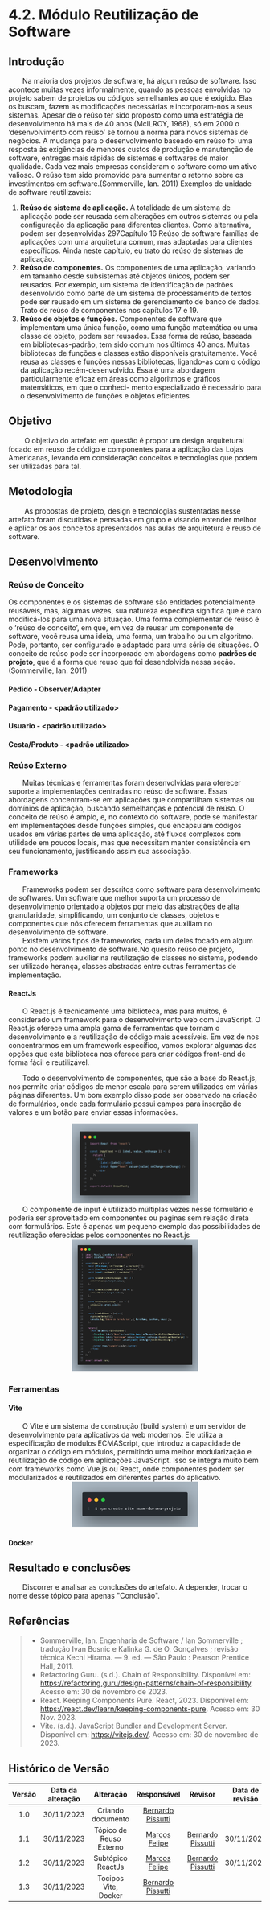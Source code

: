 # 4.2. Módulo Reutilização de Software

## Introdução

<div align="jutify">
&emsp;&emsp;Na maioria dos projetos de software, há algum reúso de software. Isso acontece muitas vezes informalmente,
quando as pessoas envolvidas no projeto sabem de projetos ou códigos semelhantes ao que é exigido. Elas os
buscam, fazem as modificações necessárias e incorporam-nos a seus sistemas. Apesar de o reúso ter sido proposto como uma
estratégia de desenvolvimento há mais de 40 anos (McILROY, 1968), só em 2000 o ‘desenvolvimento com reúso’ se tornou
a norma para novos sistemas de negócios. A mudança para o desenvolvimento baseado em reúso foi uma resposta às
exigências de menores custos de produção e manutenção de software, entregas mais rápidas de sistemas e softwares de
maior qualidade. Cada vez mais empresas consideram o software como um ativo valioso. O reúso tem sido promovido
para aumentar o retorno sobre os investimentos em software.(Sommerville, Ian. 2011) Exemplos de unidade de software reutilizaveis:

1. **Reúso de sistema de aplicação.** A totalidade de um sistema de aplicação pode ser reusada sem alterações em outros
sistemas ou pela configuração da aplicação para diferentes clientes. Como alternativa, podem ser desenvolvidas
297Capítulo 16 Reúso de software
famílias de aplicações com uma arquitetura comum, mas adaptadas para clientes específicos. Ainda neste capítulo,
eu trato do reúso de sistemas de aplicação.
2. **Reúso de componentes.** Os componentes de uma aplicação, variando em tamanho desde subsistemas até objetos
únicos, podem ser reusados. Por exemplo, um sistema de identificação de padrões desenvolvido como parte de
um sistema de processamento de textos pode ser reusado em um sistema de gerenciamento de banco de dados.
Trato de reúso de componentes nos capítulos 17 e 19.
3. **Reúso de objetos e funções.** Componentes de software que implementam uma única função, como uma função
matemática ou uma classe de objeto, podem ser reusados. Essa forma de reúso, baseada em bibliotecas-padrão,
tem sido comum nos últimos 40 anos. Muitas bibliotecas de funções e classes estão disponíveis gratuitamente.
Você reusa as classes e funções nessas bibliotecas, ligando-as com o código da aplicação recém-desenvolvido. Essa
é uma abordagem particularmente eficaz em áreas como algoritmos e gráficos matemáticos, em que o conheci-
mento especializado é necessário para o desenvolvimento de funções e objetos eficientes

</div>

## Objetivo

<div align="jutify">
&emsp;&emsp; O objetivo do artefato em questão é propor um design arquitetural focado em reuso de código e componentes para a aplicação das Lojas Americanas, levando em consideração conceitos e tecnologias que podem ser utilizadas para tal. 
</div>

## Metodologia

<div align="jutify">
&emsp;&emsp; As propostas de projeto, design e tecnologias sustentadas nesse artefato foram discutidas e pensadas em grupo e visando entender melhor e aplicar os aos conceitos apresentados nas aulas de arquitetura e reuso de software.
</div>

## Desenvolvimento

### Reúso de Conceito

Os componentes e os sistemas de software são entidades potencialmente reusáveis, mas, algumas vezes, sua natureza
específica significa que é caro modificá-los para uma nova situação. Uma forma complementar de reúso é o ‘reúso
de conceito’, em que, em vez de reusar um componente de software, você reusa uma ideia, uma forma, um trabalho ou
um algoritmo. Pode, portanto, ser configurado e adaptado para uma série de situações. O conceito de
reúso pode ser incorporado em abordagens como **padrões de projeto**, que é a forma que reuso que foi desendolvida nessa seção.(Sommerville, Ian. 2011)

#### Pedido - Observer/Adapter

#### Pagamento - <padrão utilizado>

#### Usuario - <padrão utilizado>

#### Cesta/Produto - <padrão utilizado>

### Reúso Externo

<div align="jutify">
&emsp;&emsp;Muitas técnicas e ferramentas foram desenvolvidas para oferecer suporte a implementações centradas no reúso de software. Essas abordagens concentram-se em aplicações que compartilham sistemas ou domínios de aplicação, buscando semelhanças e potencial de reúso. O conceito de reúso é amplo, e, no contexto do software, pode se manifestar em implementações desde funções simples, que encapsulam códigos usados em várias partes de uma aplicação, até fluxos complexos com utilidade em poucos locais, mas que necessitam manter consistência em seu funcionamento, justificando assim sua associação.
</div>

### Frameworks

<div align="jutify">
&emsp;&emsp;Frameworks podem ser descritos como software para desenvolvimento de softwares. Um software que melhor suporta um processo de desenvolvimento orientado a objetos por meio das abstrações de alta granularidade, simplificando, um conjunto de classes, objetos e componentes que nós oferecem ferramentas que auxiliam no desenvolvimento de software.
</div>

<div align="jutify">
&emsp;&emsp;Existem vários tipos de frameworks, cada um deles focado em algum ponto no desenvolvimento de software.No quesito reúso de projeto, frameworks podem auxiliar na reutilização de classes no sistema, podendo ser utilizado herança, classes abstradas entre outras ferramentas de implementação.
</div>


#### ReactJs
<div align="jutify">
&emsp;&emsp;O React.js é tecnicamente uma biblioteca, mas para muitos, é considerado um framework para o desenvolvimento web com JavaScript. O React.js oferece uma ampla gama de ferramentas que tornam o desenvolvimento e a reutilização de código mais acessíveis. Em vez de nos concentrarmos em um framework específico, vamos explorar algumas das opções que esta biblioteca nos oferece para criar códigos front-end de forma fácil e reutilizável.

&emsp;&emsp;Todo o desenvolvimento de componentes, que são a base do React.js, nos permite criar códigos de menor escala para serem utilizados em várias páginas diferentes. Um bom exemplo disso pode ser observado na criação de formulários, onde cada formulário possui campos para inserção de valores e um botão para enviar essas informações.
</div>

<div align="center">
<img title="" alt="Componente de input" src="../../docs/images/t4-Reutilizacao/input.png" width="50%">
</div>

<div align="jutify">
&emsp;&emsp;O componente de input é utilizado múltiplas vezes nesse formulário e poderia ser aproveitado em componentes ou páginas sem relação direta com formulários. Este é apenas um pequeno exemplo das possibilidades de reutilização oferecidas pelos componentes no React.js 
</div>

<div align="center">
<img title="" alt="Componente de formulário" src="../../docs/images/t4-Reutilizacao/form.png" width="50%">
</div>

### Ferramentas

#### Vite

<div align="jutify">
&emsp;&emsp;O Vite é um sistema de construção (build system) e um servidor de desenvolvimento para aplicativos da web modernos. Ele utiliza a especificação de módulos ECMAScript, que introduz a capacidade de organizar o código em módulos, permitindo uma melhor modularização e reutilização de código em aplicações JavaScript. Isso se integra muito bem com frameworks como Vue.js ou React, onde componentes podem ser modularizados e reutilizados em diferentes partes do aplicativo.

<div align="center">
<img title="" alt="" src="../../docs/images/t4-Reutilizacao/vite-criar.png" width="50%">
</div>

#### Docker



## Resultado e conclusões



<div align="jutify">
&emsp;&emsp;Discorrer e analisar as conclusões do artefato. A depender, trocar o nome desse tópico para apenas "Conclusão".
</div>

## Referências

> * Sommerville, Ian. Engenharia de Software / Ian Sommerville ; tradução Ivan Bosnic e Kalinka G. de O. Gonçalves ; revisão técnica Kechi Hirama. — 9. ed. — São Paulo : Pearson Prentice Hall, 2011.
> * Refactoring Guru. (s.d.). Chain of Responsibility. Disponível em: https://refactoring.guru/design-patterns/chain-of-responsibility. Acesso em: 30 de novembro de 2023.
> * React. Keeping Components Pure. React, 2023. Disponível em: https://react.dev/learn/keeping-components-pure. Acesso em: 30 Nov. 2023.
> * Vite. (s.d.). JavaScript Bundler and Development Server. Disponível em: https://vitejs.dev/. Acesso em: 30 de novembro de 2023.
##  Histórico de Versão

|  Versão  |   Data da alteração  |   Alteração  |  Responsável  |  Revisor  | Data de revisão |
| :--------: | :--------------------: | :-----------: | :--------------: | :--------: | :-----------------: |
|     1.0     |    30/11/2023   |  Criando documento  |  [Bernardo Pissutti](https://github.com/berssutti)   |   |  |
|     1.1     |    30/11/2023   |  Tópico de Reuso Externo  |  [Marcos Felipe](https://github.com/marofelipe)   |  [Bernardo Pissutti](https://github.com/berssutti) | 30/11/2023 |
|     1.2     |    30/11/2023   |  Subtópico ReactJs  |  [Marcos Felipe](https://github.com/marofelipe)   | [Bernardo Pissutti](https://github.com/berssutti)  | 30/11/2023 |
|     1.3     |    30/11/2023   |  Tocipos Vite, Docker |  [Bernardo Pissutti](https://github.com/berssutti)   |   |  |
